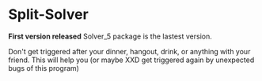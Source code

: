 # Split-Solver
**First version released** 
Solver_5 package is the lastest version.

Don't get triggered after your dinner, hangout, drink, or anything with your friend. This will help you (or maybe XXD get triggered again by unexpected bugs of this program)

